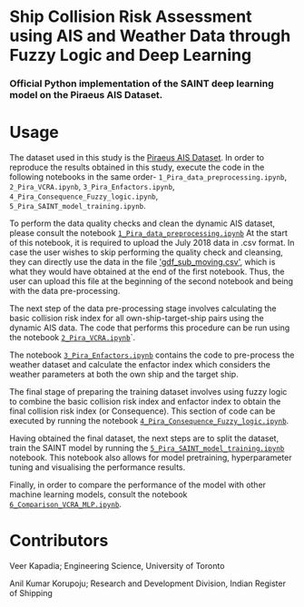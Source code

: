 # Ship Collision Risk Assessment using AIS and Weather Data through Fuzzy Logic and Deep Learning

### Official Python implementation of the SAINT deep learning model on the Piraeus AIS Dataset.

# Usage
The dataset used in this study is the [Piraeus AIS Dataset](https://zenodo.org/records/6323416). In order to reproduce the results obtained in this study, execute the code in the following notebooks in the same order- ```1_Pira_data_preprocessing.ipynb```, ```2_Pira_VCRA.ipynb```, ```3_Pira_Enfactors.ipynb```, ```4_Pira_Consequence_Fuzzy_logic.ipynb```, ```5_Pira_SAINT_model_training.ipynb```.


To perform the data quality checks and clean the dynamic AIS dataset, please consult the notebook [`1_Pira_data_preprocessing.ipynb`](./1_Pira_data_preprocessing.ipynb) At the start of this notebook, it is required to upload the July 2018 data in .csv format. In case the user wishes to skip performing the quality check and cleansing, they can directly use the data in the file ['gdf_sub_moving.csv'](./Data/gdf_sub_moving.zip), which is what they would have obtained at the end of the first notebook. Thus, the user can upload this file at the beginning of the second notebook and being with the data pre-processing.

The next step of the data pre-processing stage involves calculating the basic collision risk index for all own-ship-target-ship pairs using the dynamic AIS data. The code that performs this procedure can be run using the notebook [`2_Pira_VCRA.ipynb`](./2_Pira_VCRA.ipynb)`. 

The notebook [`3_Pira_Enfactors.ipynb`](./3_Pira_Enfactors.ipynb) contains the code to pre-process the weather dataset and calculate the enfactor index which considers the weather parameters at both the own ship and the target ship.

The final stage of preparing the training dataset involves using fuzzy logic to combine the basic collision risk index and enfactor index to obtain the final collision risk index (or Consequence). This section of code can be executed by running the notebook [`4_Pira_Consequence_Fuzzy_logic.ipynb`](./4_Pira_Consequence_Fuzzy_logic.ipynb).

Having obtained the final dataset, the next steps are to split the dataset, train the SAINT model by running the [`5_Pira_SAINT_model_training.ipynb`](./5_Pira_SAINT_model_training.ipynb) notebook. This notebook also allows for model pretraining, hyperparameter tuning and visualising the performance results.

Finally, in order to compare the performance of the model with other machine learning models, consult the notebook [`6_Comparison_VCRA_MLP.ipynb`](./6_Comparison_VCRA_MLP.ipynb).

# Contributors
Veer Kapadia; Engineering Science, University of Toronto

Anil Kumar Korupoju; Research and Development Division, Indian Register of Shipping
